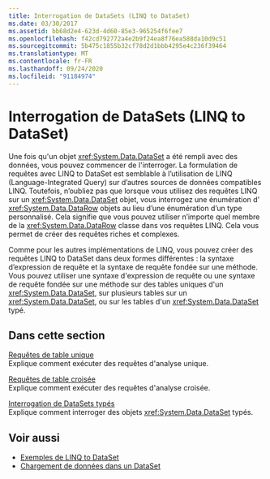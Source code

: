 ```yaml
---
title: Interrogation de DataSets (LINQ to DataSet)
ms.date: 03/30/2017
ms.assetid: bb68d2e4-623d-4d60-85e3-965254f6fee7
ms.openlocfilehash: f42cd792772a4e2b9f24ea8f76ea588da10d9c51
ms.sourcegitcommit: 5b475c1855b32cf78d2d1bbb4295e4c236f39464
ms.translationtype: MT
ms.contentlocale: fr-FR
ms.lasthandoff: 09/24/2020
ms.locfileid: "91184974"
---
```

# <a name="querying-datasets-linq-to-dataset"></a>Interrogation de DataSets (LINQ to DataSet)

Une fois qu'un objet <xref:System.Data.DataSet> a été rempli avec des données, vous pouvez commencer de l'interroger. La formulation de requêtes avec LINQ to DataSet est semblable à l’utilisation de LINQ (Language-Integrated Query) sur d’autres sources de données compatibles LINQ. Toutefois, n’oubliez pas que lorsque vous utilisez des requêtes LINQ sur un <xref:System.Data.DataSet> objet, vous interrogez une énumération d' <xref:System.Data.DataRow> objets au lieu d’une énumération d’un type personnalisé. Cela signifie que vous pouvez utiliser n’importe quel membre de la <xref:System.Data.DataRow> classe dans vos requêtes LINQ. Cela vous permet de créer des requêtes riches et complexes.  
  
 Comme pour les autres implémentations de LINQ, vous pouvez créer des requêtes LINQ to DataSet dans deux formes différentes : la syntaxe d’expression de requête et la syntaxe de requête fondée sur une méthode. Vous pouvez utiliser une syntaxe d'expression de requête ou une syntaxe de requête fondée sur une méthode sur des tables uniques d'un <xref:System.Data.DataSet>, sur plusieurs tables sur un <xref:System.Data.DataSet>, ou sur les tables d'un <xref:System.Data.DataSet> typé.  
  
## <a name="in-this-section"></a>Dans cette section  

 [Requêtes de table unique](single-table-queries-linq-to-dataset.md)  
 Explique comment exécuter des requêtes d'analyse unique.  
  
 [Requêtes de table croisée](cross-table-queries-linq-to-dataset.md)  
 Explique comment exécuter des requêtes d'analyse croisée.  
  
 [Interrogation de DataSets typés](querying-typed-datasets.md)  
 Explique comment interroger des objets <xref:System.Data.DataSet> typés.  
  
## <a name="see-also"></a>Voir aussi

- [Exemples de LINQ to DataSet](linq-to-dataset-examples.md)
- [Chargement de données dans un DataSet](loading-data-into-a-dataset.md)
